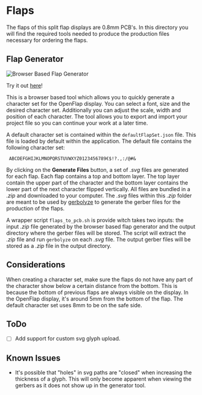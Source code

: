 # Flaps

The flaps of this split flap displays are 0.8mm PCB's. In this directory you will find the required tools needed to produce the production files necessary for ordering the flaps.

## Flap Generator

![Browser Based Flap Generator](../../../docs/images/browser_based_flap_generator.png)

Try it out [here](https://toonvaneyck.github.io/OpenFlap/)!

This is a browser based tool which allows you to quickly generate a character set for the OpenFlap display. You can select a font, size and the desired character set. Additionally you can adjust the scale, width and position of each character. The tool allows you to export and import your project file so you can continue your work at a later time.

A default character set is contained within the `defaultFlapSet.json` file. This file is loaded by default within the application. The default file contains the following character set:

```text
 ABCDEFGHIJKLMNOPQRSTUVWXYZ0123456789€$!?.,:/@#&
```

By clicking on the **Generate Files** button, a set of *.svg* files are generated for each flap. Each flap contains a top and bottom layer. The top layer contain the upper part of the character and the bottom layer contains the lower part of the next character flipped vertically. All files are bundled in a *.zip* and downloaded to your computer. The *.svg* files within this *.zip* folder are meant to be used by [gerbolyze](https://github.com/jaseg/gerbolyze) to generate the gerber files for the production of the flaps.

A wrapper script `flaps_to_pcb.sh` is provide witch takes two inputs: the input *.zip* file generated by the browser based flap generator and the output directory where the gerber files will be stored. The script will extract the *.zip* file and run `gerbolyze` on each *.svg* file. The output gerber files will be stored as a *.zip* file in the output directory. 

## Considerations

When creating a character set, make sure the flaps do not have any part of the character show below a certain distance from the bottom. This is because the bottom of previous flaps are always visible on the display. In the OpenFlap display, it's around 5mm from the bottom of the flap. The default character set uses 8mm to be on the safe side.

## ToDo

- [ ] Add support for custom svg glyph upload.

## Known Issues

- It's possible that "holes" in svg paths are "closed" when increasing the thickness of a glyph. This will only become apparent when viewing the gerbers as it does not show up in the generator tool.